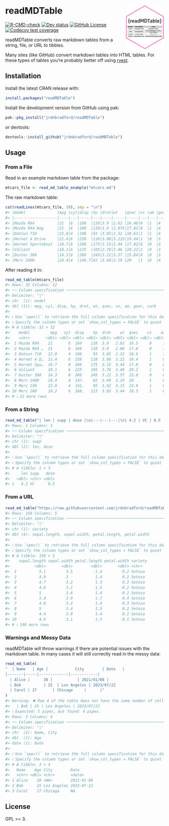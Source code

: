 
# readMDTable <a href="https://jrdnbradford.github.io/readMDTable/"><img src="man/figures/logo.png" align="right" height="139" alt="readMDTable website" /></a>

<!-- badges: start -->

[![R-CMD-check](https://github.com/jrdnbradford/readMDTable/actions/workflows/R-CMD-check.yaml/badge.svg)](https://github.com/jrdnbradford/readMDTable/actions/workflows/R-CMD-check.yaml)
[![Dev
status](https://img.shields.io/github/r-package/v/jrdnbradford/readMDTable/main?label=Dev%20Version&logo=github&labelColor=3e474f&logoColor=959da5)](https://github.com/jrdnbradford/readMDTable)
[![GitHub
License](https://img.shields.io/github/license/jrdnbradford/readMDTable?logo=GNU&label=License)](https://www.gnu.org/licenses/gpl-3.0)
[![Codecov test
coverage](https://codecov.io/gh/jrdnbradford/readMDTable/graph/badge.svg)](https://app.codecov.io/gh/jrdnbradford/readMDTable)
<!-- badges: end -->

readMDTable converts raw markdown tables from a string, file, or URL to
tibbles.

Many sites (like GitHub) convert markdown tables into HTML tables. For
these types of tables you’re probably better off using
[rvest](https://rvest.tidyverse.org/).

## Installation

Install the latest CRAN release with:

``` r
install.packages("readMDTable")
```

Install the development version from GitHub using pak:

``` r
pak::pkg_install("jrdnbradford/readMDTable")
```

or devtools:

``` r
devtools::install_github("jrdnbradford/readMDTable")
```

## Usage

### From a File

Read in an example markdown table from the package:

``` r
mtcars_file <- read_md_table_example("mtcars.md")
```

The raw markdown table:

``` r
cat(readLines(mtcars_file, 10), sep = "\n")
#> |model              |mpg |cyl|disp |hp |drat|wt   |qsec |vs |am |gear|carb|
#> |-------------------|----|---|-----|---|----|-----|-----|---|---|----|----|
#> |Mazda RX4          |21  |6  |160  |110|3.9 |2.62 |16.46|0  |1  |4   |4   |
#> |Mazda RX4 Wag      |21  |6  |160  |110|3.9 |2.875|17.02|0  |1  |4   |4   |
#> |Datsun 710         |22.8|4  |108  |93 |3.85|2.32 |18.61|1  |1  |4   |1   |
#> |Hornet 4 Drive     |21.4|6  |258  |110|3.08|3.215|19.44|1  |0  |3   |1   |
#> |Hornet Sportabout  |18.7|8  |360  |175|3.15|3.44 |17.02|0  |0  |3   |2   |
#> |Valiant            |18.1|6  |225  |105|2.76|3.46 |20.22|1  |0  |3   |1   |
#> |Duster 360         |14.3|8  |360  |245|3.21|3.57 |15.84|0  |0  |3   |4   |
#> |Merc 240D          |24.4|4  |146.7|62 |3.69|3.19 |20   |1  |0  |4   |2   |
```

After reading it in:

``` r
read_md_table(mtcars_file)
#> Rows: 32 Columns: 12
#> ── Column specification ────────────────────────────────────────────────────────
#> Delimiter: "|"
#> chr  (1): model
#> dbl (11): mpg, cyl, disp, hp, drat, wt, qsec, vs, am, gear, carb
#> 
#> ℹ Use `spec()` to retrieve the full column specification for this data.
#> ℹ Specify the column types or set `show_col_types = FALSE` to quiet this message.
#> # A tibble: 32 × 12
#>    model         mpg   cyl  disp    hp  drat    wt  qsec    vs    am  gear  carb
#>    <chr>       <dbl> <dbl> <dbl> <dbl> <dbl> <dbl> <dbl> <dbl> <dbl> <dbl> <dbl>
#>  1 Mazda RX4    21       6  160    110  3.9   2.62  16.5     0     1     4     4
#>  2 Mazda RX4 …  21       6  160    110  3.9   2.88  17.0     0     1     4     4
#>  3 Datsun 710   22.8     4  108     93  3.85  2.32  18.6     1     1     4     1
#>  4 Hornet 4 D…  21.4     6  258    110  3.08  3.22  19.4     1     0     3     1
#>  5 Hornet Spo…  18.7     8  360    175  3.15  3.44  17.0     0     0     3     2
#>  6 Valiant      18.1     6  225    105  2.76  3.46  20.2     1     0     3     1
#>  7 Duster 360   14.3     8  360    245  3.21  3.57  15.8     0     0     3     4
#>  8 Merc 240D    24.4     4  147.    62  3.69  3.19  20       1     0     4     2
#>  9 Merc 230     22.8     4  141.    95  3.92  3.15  22.9     1     0     4     2
#> 10 Merc 280     19.2     6  168.   123  3.92  3.44  18.3     1     0     4     4
#> # ℹ 22 more rows
```

### From a String

``` r
read_md_table("| len | supp | dose |\n|---|---|---|\n| 4.2 | VC | 0.5 |")
#> Rows: 1 Columns: 3
#> ── Column specification ────────────────────────────────────────────────────────
#> Delimiter: "|"
#> chr (1): supp
#> dbl (2): len, dose
#> 
#> ℹ Use `spec()` to retrieve the full column specification for this data.
#> ℹ Specify the column types or set `show_col_types = FALSE` to quiet this message.
#> # A tibble: 1 × 3
#>     len supp   dose
#>   <dbl> <chr> <dbl>
#> 1   4.2 VC      0.5
```

### From a URL

``` r
read_md_table("https://raw.githubusercontent.com/jrdnbradford/readMDTable/main/inst/extdata/iris.md")
#> Rows: 150 Columns: 5
#> ── Column specification ────────────────────────────────────────────────────────
#> Delimiter: "|"
#> chr (1): variety
#> dbl (4): sepal.length, sepal.width, petal.length, petal.width
#> 
#> ℹ Use `spec()` to retrieve the full column specification for this data.
#> ℹ Specify the column types or set `show_col_types = FALSE` to quiet this message.
#> # A tibble: 150 × 5
#>    sepal.length sepal.width petal.length petal.width variety
#>           <dbl>       <dbl>        <dbl>       <dbl> <chr>  
#>  1          5.1         3.5          1.4         0.2 Setosa 
#>  2          4.9         3            1.4         0.2 Setosa 
#>  3          4.7         3.2          1.3         0.2 Setosa 
#>  4          4.6         3.1          1.5         0.2 Setosa 
#>  5          5           3.6          1.4         0.2 Setosa 
#>  6          5.4         3.9          1.7         0.4 Setosa 
#>  7          4.6         3.4          1.4         0.3 Setosa 
#>  8          5           3.4          1.5         0.2 Setosa 
#>  9          4.4         2.9          1.4         0.2 Setosa 
#> 10          4.9         3.1          1.5         0.1 Setosa 
#> # ℹ 140 more rows
```

### Warnings and Messy Data

readMDTable will throw warnings if there are potential issues with the
markdown table. In many cases it will still correctly read in the messy
data:

``` r
read_md_table(
"  | Name   | Age |            City        | Date   |
|-------|-----|-------------|------------|
  | Alice |      30 |           | 2021/01/08 |
  | Bob          | 25  | Los Angeles | 2023/07/22      
  | Carol | 27       | Chicago     |      |"
)
#> Warning: ✖ Row 4 of the table does not have the same number of cells as the header row:
#>   | Bob | 25 | Los Angeles | 2023/07/22
#> ℹ Expected: 5 pipes, but found: 4 pipes.
#> Rows: 3 Columns: 4
#> ── Column specification ────────────────────────────────────────────────────────
#> Delimiter: "|"
#> chr  (2): Name, City
#> dbl  (1): Age
#> date (1): Date
#> 
#> ℹ Use `spec()` to retrieve the full column specification for this data.
#> ℹ Specify the column types or set `show_col_types = FALSE` to quiet this message.
#> # A tibble: 3 × 4
#>   Name    Age City        Date      
#>   <chr> <dbl> <chr>       <date>    
#> 1 Alice    30 <NA>        2021-01-08
#> 2 Bob      25 Los Angeles 2023-07-22
#> 3 Carol    27 Chicago     NA
```

## License

GPL \>= 3.
